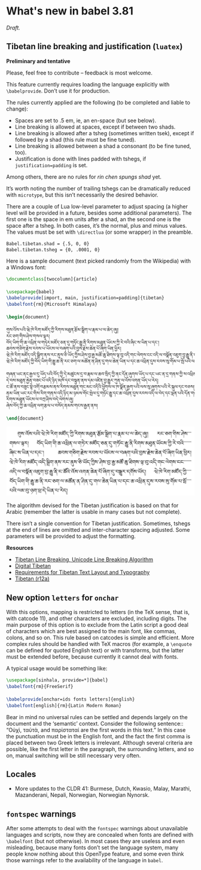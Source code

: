 
# What's new in babel 3.81

*Draft.*

## Tibetan line breaking and justification (`luatex`)

**Preliminary and tentative**

Please, feel free to contribute – feedback is most welcome.

This feature currently requires loading the language explicitly with
`\babelprovide`. Don’t use it for production.

The rules currently applied are the following (to be completed and
liable to change):

* Spaces are set to .5 em, ie, an en-space (but see below).
* Line breaking is allowed at spaces, except if between two shads.
* Line breaking is allowed after a tsheg (sometimes written tsek),
  except if followed by a shad (this rule must be fine tuned).
* Line breaking is allowed between a shad a consonant (to be fine
  tuned, too).
* Justification is done with lines padded with tshegs, if
  `justification=padding` is set.

Among others, there are no rules for *rin chen spungs shad* yet.

It’s worth noting the number of trailing tshegs can be dramatically
reduced with `microtype`, but this isn’t necessarily the desired
behavior.

There are a couple of Lua low-level parameter to adjust spacing (a higher
level will be provided in a future, besides some additional
parameters). The first one is the space in em units after a shad, an
the second one is the space after a tsheg. In both cases, it’s the
normal, plus and minus values. The values must be set with `\directlua`
(or some wrapper) in the preamble.
```
Babel.tibetan.shad = {.5, 0, 0}
Babel.tibetan.tsheg = {0, .0001, 0}
```  

Here is a sample document (text picked randomly from the Wikipedia)
with a Windows font:
```tex
\documentclass[twocolumn]{article}

\usepackage{babel}
\babelprovide[import, main, justification=padding]{tibetan}
\babelfont{rm}{Microsoft Himalaya}

\begin{document}

གུས་འོས་པའི་ཝེ་ཁེ་རིག་མཛོད་ཀྱི་རིགས་མཐུན་རྩོམ་སྒྲིག་པ་རྣམ་པ་ལ་ཆེད་ཞུ།།
རང་ཅག་གིས་ཤེས་གསལ་ལྟར།
བོད་ཡིག་གི་ཆ་འཕྲིན་ལ་གཏེར་མཛོད་ཅན་དུ་གཏོང་རྒྱུ་ནི་རིགས་མཐུན་ཡོངས་ཀྱི་རེ་བའི་ཞིང་ས་ཡིན་པ་དང་།
ཆབས་གཅིག་རྗེས་རབས་པ་ཡོངས་ལ་བཞག་པའི་བྱས་རྗེས་ཆེན་པོ་ཞིག་ཡིན་ཕྱིར།
ཝེ་ཁེ་རིག་མཛོད་འདི་སྒྲིག་ནས་རང་ནུས་ཅི་ཡོད་ཀྱིས་ཤེས་བྱ་རྒྱ་མཚོ་ཆུ་ཐིགས་ལྟ་བུ་འདི་གང་ལེགས་ངང་འདི་ལ་བསྣོན་འཇུག་བྱ་རྒྱུ་ནི་ང་ཚོའི་འོས་འགན་ཆེན་པོ་ཞིག་དུ་བསྒྱུར་དགོས་ཡོད།
ཝེ་ཁེ་རིག་མཛོད་ཀྱི་བོད་ཡིག་གི་རྒྱུ་ཆ་ནི་རང་ཅག་ལ་མཚོན་ན་ཤིན་དུ་གལ་ཆེན་ཡིན་པ་དང་ཆ་འཕྲིན་དུས་རབས་སུ་གོམ་པ་སྤོ་པའི་ལམ་བུ་ཉག་ཕྲ་དེ་ཡིན་པ་རེད།

གཞན་ཡང་ནང་རྒྱལ་དུ་ཡོད་པའི་བོད་ཀྱི་དེ་མཚུངས་དྲ་བ་རྣམ་ལ་ཆབ་སྲིད་ཀྱི་ནང་དོན་ཞུགས་ཡོད་པ་དང་ཡང་ན་དྲ་གནས་ཀྱི་ས་འཕྲིན་གང་བྱུང་དེ་ལ་གནོད་པ་བྱུང་སླ་བས་འདི་ནས་བདེ་འཇགས་དང་བློ་གཟུར་བོར་གནས་པའི་རིག་གནས་ཤེས་བྱ་སོགས་སྤེལ་པར་མཐུན་རྐྱེན་ལེགས་པོ་མཁྱོངས་ཡོད།
དེ་བས་མཐུན་རྐྱེན་བཟང་པོ་འདི་ཉིད་མཁོ་དང་བསྟུན་ནས་དམ་འཛིན་བྱ་རྒྱུར་ཀུན་ལ་འོས་འགན་ཡོད་པ་རེད།
ང་ཚོ་ནས་བཟུང་སྟེ་འགོ་བརྩམས་ནས་རིགས་མཐུན་གང་མང་འདིའི་ཕྱོགས་ལ་ཁ་སྣོན་རྒྱག་པའི་ལས་སུ་ཞུགས་པའི་རེ་སྐུལ་དང་བཅས།།
ནམ་ཡིན་ཡང་རང་གིས་རིག་གནས་འདི་ཉིད་མ་ཉམས་གོང་སྤེལ་དུ་གཏོང་རྒྱུ་དང་ཆ་འཕྲིན་དུས་རབས་འདི་ལ་བེད་དང་ལྡན་པའི་དོན་གཉེར་རྒྱུའི་འདུན་པ་དང་བཅས།
རིགས་མཐུན་ཡོངས་ལ་བཀྲ་ཤིས་བདེ་ལེགས་ཞུ།
ཞེས་བོད་ཀྱི་ཆ་འཕྲིན་ལག་རྩལ་པ་བསོད་ནམས་གངས་རྒྱན་ནས།

\end{document}
```
![Tibetan](../media/tibetan-hj.jpg)

The algorithm devised for the Tibetan justification is based on that
for Arabic (remember the latter is usable in many cases but not
complete). 

There isn’t a single convention for Tibetan justification. Sometimes,
tshegs at the end of lines are omitted and inter-character spacing
adjusted. Some parameters will be provided to adjust the formatting.

**Resources**

* [Tibetan
  Line Breaking, Unicode Line Breaking Algorithm](https://www.unicode.org/reports/tr14/#TibetanLinebreaking)
* [Digital
Tibetan](https://digitaltibetan.github.io/DigitalTibetan/main.html)
* [Requirements for Tibetan Text Layout and
  Typography](https://www.w3.org/TR/tlreq/)
* [Tibetan (r12a)](https://r12a.github.io/scripts/tibetan/bo.html)

## New option `letters` for `onchar`

With this options, mapping is restricted to letters (in the TeX sense,
that is, with catcode 11), and other characters are excluded, including
digits. The main purpose of this option is to exclude from the Latin
script a good deal of characters which are best assigned to the main
font, like commas, colons, and so on. This rule based on catcodes is
simple and efficient. More complex rules should be handled with TeX
macros (for example, a `\enquote` can be defined for quoted English
text) or with transforms, but the latter must be extended before,
because currently it cannot deal with fonts.

A typical usage would be something like:
```tex
\usepackage[sinhala, provide=*]{babel}
\babelfont{rm}{FreeSerif}

\babelprovide[onchar=ids fonts letters]{english}
\babelfont[english]{rm}{Latin Modern Roman}
```

Bear in mind no universal rules can be settled and depends largely on
the document and the ‘semantic’ context. Consider the following
sentence:: “Οὐχὶ, ταὐτὰ, and παρίσταταί are the first words in this
text.” In this case the punctuation must be in the English font, and
the fact the first comma is placed between two Greek letters is
irrelevant. Although several criteria are possible, like the first
letter in the paragraph, the surrounding letters, and so on, manual
switching will be still necessary very often.

## Locales

* More updates to the CLDR 41: Burmese, Dutch, Kwasio, Malay, Marathi,
  Mazanderani, Nepali, Norwegian, Norwegian Nynorsk.

## `fontspec` warnings

After some attempts to deal with the `fontspec` warnings about
unavailable languages and scripts, now they are concealed when fonts are
defined with `\babelfont` (but not otherwise). In most cases they are
useless and even misleading, because many fonts don’t set the language
system, many people know nothing about this OpenType feature, and some
even think those warnings refer to the availability of the language in
`babel`.
